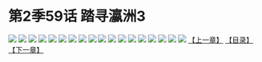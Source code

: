 # 第2季59话 踏寻瀛洲3
![](https://s2.baozimh.com/scomic/sanyanxiaotianlu-samanhua/0/505-omjh/1.jpg)
![](https://s2.baozimh.com/scomic/sanyanxiaotianlu-samanhua/0/505-omjh/2.jpg)
![](https://s2.baozimh.com/scomic/sanyanxiaotianlu-samanhua/0/505-omjh/3.jpg)
![](https://s2.baozimh.com/scomic/sanyanxiaotianlu-samanhua/0/505-omjh/4.jpg)
![](https://s2.baozimh.com/scomic/sanyanxiaotianlu-samanhua/0/505-omjh/5.jpg)
![](https://s2.baozimh.com/scomic/sanyanxiaotianlu-samanhua/0/505-omjh/6.jpg)
![](https://s2.baozimh.com/scomic/sanyanxiaotianlu-samanhua/0/505-omjh/7.jpg)
![](https://s2.baozimh.com/scomic/sanyanxiaotianlu-samanhua/0/505-omjh/8.jpg)
![](https://s2.baozimh.com/scomic/sanyanxiaotianlu-samanhua/0/505-omjh/9.jpg)
![](https://s2.baozimh.com/scomic/sanyanxiaotianlu-samanhua/0/505-omjh/10.jpg)
![](https://s2.baozimh.com/scomic/sanyanxiaotianlu-samanhua/0/505-omjh/11.jpg)
![](https://s2.baozimh.com/scomic/sanyanxiaotianlu-samanhua/0/505-omjh/12.jpg)
![](https://s2.baozimh.com/scomic/sanyanxiaotianlu-samanhua/0/505-omjh/13.jpg)
![](https://s2.baozimh.com/scomic/sanyanxiaotianlu-samanhua/0/505-omjh/14.jpg)
![](https://s2.baozimh.com/scomic/sanyanxiaotianlu-samanhua/0/505-omjh/15.jpg)
![](https://s2.baozimh.com/scomic/sanyanxiaotianlu-samanhua/0/505-omjh/16.jpg)
![](https://s2.baozimh.com/scomic/sanyanxiaotianlu-samanhua/0/505-omjh/17.jpg)
![](https://s2.baozimh.com/scomic/sanyanxiaotianlu-samanhua/0/505-omjh/18.jpg)
[【上一章】](./505.md)
[【目录】](./README.md)
[【下一章】](./507.md)
